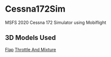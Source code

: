 # Cessna172Sim
MSFS 2020 Cessna 172 Simulator using Mobiflight

## 3D Models Used
[Flap](https://www.printables.com/model/506564-cessna-172-flaps-panel/files)
[Throttle And Mixture](https://www.printables.com/model/189914-cessna-182-flightsim-throttle)